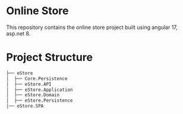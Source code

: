 # Online Store
 This repository contains the online store project built using angular 17, asp.net 8.

# Project Structure
```bash
├── eStore
│  ├── Core.Persistence
│  ├── eStore.API
│  ├── eStore.Application
│  ├── eStore.Domain
│  ├── eStore.Persistence
│── eStore.SPA
```
